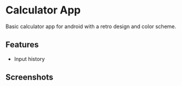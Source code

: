 
# Calculator App

Basic calculator app for android with a retro design and color scheme.

## Features

- Input history


## Screenshots



